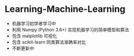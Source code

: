 # Learning-Machine-Learning
- 机器学习初学者学习中
- 利用 Numpy (Python 3.6+) 实现机器学习的简单模型和算法
- 包含 matplotlib 可视化
- 包含 scikit-learn 同类算法准确率对比
- 不断更新中
